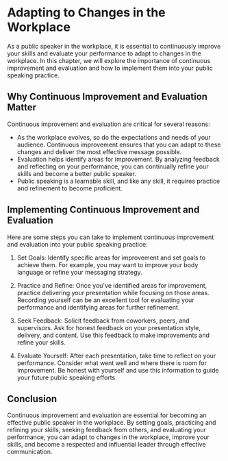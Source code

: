 Adapting to Changes in the Workplace
======================================================================================

As a public speaker in the workplace, it is essential to continuously improve your skills and evaluate your performance to adapt to changes in the workplace. In this chapter, we will explore the importance of continuous improvement and evaluation and how to implement them into your public speaking practice.

Why Continuous Improvement and Evaluation Matter
------------------------------------------------

Continuous improvement and evaluation are critical for several reasons:

* As the workplace evolves, so do the expectations and needs of your audience. Continuous improvement ensures that you can adapt to these changes and deliver the most effective message possible.
* Evaluation helps identify areas for improvement. By analyzing feedback and reflecting on your performance, you can continually refine your skills and become a better public speaker.
* Public speaking is a learnable skill, and like any skill, it requires practice and refinement to become proficient.

Implementing Continuous Improvement and Evaluation
--------------------------------------------------

Here are some steps you can take to implement continuous improvement and evaluation into your public speaking practice:

1. Set Goals: Identify specific areas for improvement and set goals to achieve them. For example, you may want to improve your body language or refine your messaging strategy.

2. Practice and Refine: Once you've identified areas for improvement, practice delivering your presentation while focusing on those areas. Recording yourself can be an excellent tool for evaluating your performance and identifying areas for further refinement.

3. Seek Feedback: Solicit feedback from coworkers, peers, and supervisors. Ask for honest feedback on your presentation style, delivery, and content. Use this feedback to make improvements and refine your skills.

4. Evaluate Yourself: After each presentation, take time to reflect on your performance. Consider what went well and where there is room for improvement. Be honest with yourself and use this information to guide your future public speaking efforts.

Conclusion
----------

Continuous improvement and evaluation are essential for becoming an effective public speaker in the workplace. By setting goals, practicing and refining your skills, seeking feedback from others, and evaluating your performance, you can adapt to changes in the workplace, improve your skills, and become a respected and influential leader through effective communication.
